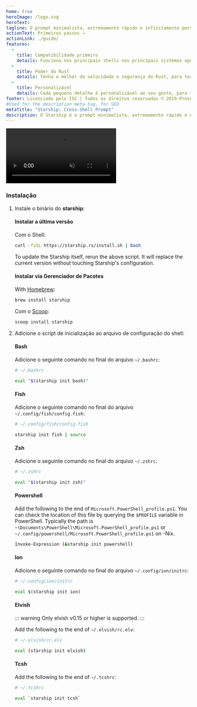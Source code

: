 ```yaml
---
home: true
heroImage: /logo.svg
heroText:
tagline: O prompt minimalista, extremamente rápido e infinitamente personalizável para qualquer shell!
actionText: Primeiros passos →
actionLink: ./guide/
features:
  - 
    title: Compatibilidade primeiro
    details: Funciona nos principais shells nos principais sistemas operacionais. Use em qualquer lugar!
  - 
    title: Poder do Rust
    details: Tenha o melhor da velocidade e segurança do Rust, para tornar seu prompt o mais rápido e confiável possível.
  - 
    title: Personalizável
    details: Cada pequeno detalhe é personalizável ao seu gosto, para tornar esse prompt o mínimo possível ou rico em recursos, como você preferir.
footer: Licenciado pelo ISC | Todos os direitos reservados © 2019-Presente | Contribuidores Starship
#Used for the description meta tag, for SEO
metaTitle: "Starship: Cross-Shell Prompt"
description: O Starship é o prompt minimalista, extremamente rápido e extremamente personalizável para qualquer shell! Mostra as informações que você precisa, mantendo-se elegante e minimalista. Instalação rápida disponível para Bash, Fish, ZSH, Ion e Powershell.
---
```


<div class="center">
  <video class="demo-video" muted autoplay loop playsinline>
    <source src="/demo.webm" type="video/webm">
    <source src="/demo.mp4" type="video/mp4">
  </video>
</div>

### Instalação

1. Instale o binário do **starship**:


   #### Instalar a última versão

   Com o Shell:

   ```sh
   curl -fsSL https://starship.rs/install.sh | bash
   ```
   To update the Starship itself, rerun the above script. It will replace the current version without touching Starship's configuration.


   #### Instalar via Gerenciador de Pacotes

   With [Homebrew](https://brew.sh/):

   ```sh
   brew install starship
   ```

   Com o [Scoop](https://scoop.sh):

   ```powershell
   scoop install starship
   ```

1. Adicione o script de inicialização ao arquivo de configuração do shell:


   #### Bash

   Adicione o seguinte comando no final do arquivo `~/.bashrc`:

   ```sh
   # ~/.bashrc

   eval "$(starship init bash)"
   ```


   #### Fish

   Adicione o seguinte comando no final do arquivo `~/.config/fish/config.fish`:

   ```sh
   # ~/.config/fish/config.fish

   starship init fish | source
   ```


   #### Zsh

   Adicione o seguinte comando no final do arquivo `~/.zshrc`:

   ```sh
   # ~/.zshrc

   eval "$(starship init zsh)"
   ```


   #### Powershell

   Add the following to the end of `Microsoft.PowerShell_profile.ps1`. You can check the location of this file by querying the `$PROFILE` variable in PowerShell. Typically the path is `~\Documents\PowerShell\Microsoft.PowerShell_profile.ps1` or `~/.config/powershell/Microsoft.PowerShell_profile.ps1` on -Nix.

   ```sh
   Invoke-Expression (&starship init powershell)
   ```


   #### Ion

   Adicione o seguinte comando no final do arquivo `~/.config/ion/initrc`:

   ```sh
   # ~/.config/ion/initrc

   eval $(starship init ion)
   ```

   #### Elvish

   ::: warning Only elvish v0.15 or higher is supported. :::

   Add the following to the end of `~/.elvish/rc.elv`:

   ```sh
   # ~/.elvish/rc.elv

   eval (starship init elvish)
   ```


   #### Tcsh

   Add the following to the end of `~/.tcshrc`:

   ```sh
   # ~/.tcshrc

   eval `starship init tcsh`
   ```
